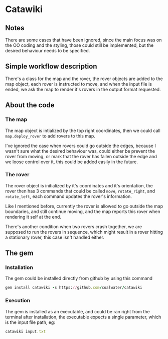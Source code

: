 # Catawiki

## Notes
There are some cases that have been ignored, since the main focus was on the OO coding and the styling, those could still be implemented, but the desired behaviour needs to be specified.

## Simple workflow description
There's a class for the map and the rover, the rover objects are added to the map object, each rover is instructed to move, and when the input file is ended, we ask the map to render it's rovers in the output format requested.

## About the code
### The map
The map object is intialized by the top right coordinates, then we could call `map.deploy_rover` to add rovers to this map.

I've ignored the case when rovers could go outside the edges, because I wasn't sure what the desired behaviour was, could either be prevent the rover from moving, or mark that the rover has fallen outside the edge and we loose control over it, this could be added easily in the future.

### The rover
The rover object is initialized by it's coordinates and it's orientation, the rover then has 3 commands that could be called `move`, `rotate_right`, and `rotate_left`, each command updates the rover's information.

Like I mentioned before, currently the rover is allowed to go outside the map boundaries, and still continue moving, and the map reports this rover when rendering it self at the end.

There's another condition when two rovers crash together, we are supposed to run the rovers in sequence, which might result in a rover hitting a stationary rover, this case isn't handled either.

## The gem
### Installation
The gem could be installed directly from github by using this command
```ruby
gem install catawiki -s https://github.com/coalwater/catawiki
```
### Execution
The gem is installed as an executable, and could be ran right from the terminal after installation, the executable expects a single parameter, which is the input file path, eg:
```ruby
catawiki input.txt
```

